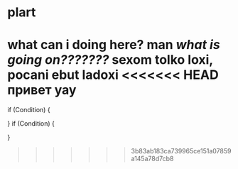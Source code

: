 # plart

what can i doing here?
man
*what is going on???????*
sexom tolko loxi, pocani ebut ladoxi
<<<<<<< HEAD
привет
уау
=======
if (Condition) {

}
if (Condition) {

}
>>>>>>> 3b83ab183ca739965ce151a07859a145a78d7cb8
